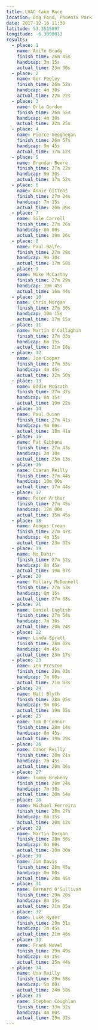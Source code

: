 ```yaml
---
title: LVAC Cake Race
location: Dog Pond, Phoenix Park
date: 2017-12-16 11:30
latitude: 53.3515897
longitude: -6.3090013
results:
  - place: 1
    name: Aoife Brady
    finish_time: 26m 45s
    handicap: 3m 15s
    actual_time: 23m 30s
  - place: 2
    name: Ger Feeley
    finish_time: 26m 52s
    handicap: 4m 30s
    actual_time: 22m 22s
  - place: 3
    name: Orla Gordon
    finish_time: 26m 55s
    handicap: 4m 30s
    actual_time: 22m 25s
  - place: 4
    name: Pierce Geoghegan
    finish_time: 26m 57s
    handicap: 9m 45s
    actual_time: 17m 12s
  - place: 5
    name: Brendan Beere
    finish_time: 27m 22s
    handicap: 9m 30s
    actual_time: 17m 52s
  - place: 6
    name: Annie Gittens
    finish_time: 27m 24s
    handicap: 7m 15s
    actual_time: 20m 09s
  - place: 7
    name: Sile Carroll
    finish_time: 27m 26s
    handicap: 8m 00s
    actual_time: 19m 26s
  - place: 8
    name: Paul Balfe
    finish_time: 27m 28s
    handicap: 9m 30s
    actual_time: 17m 58s
  - place: 9
    name: Mike McCarthy
    finish_time: 27m 29s
    handicap: 10m 45s
    actual_time: 16m 44s
  - place: 10
    name: Chris Morgan
    finish_time: 27m 30s
    handicap: 10m 15s
    actual_time: 17m 15s
  - place: 11
    name: Martin O'Callaghan
    finish_time: 27m 33s
    handicap: 6m 15s
    actual_time: 21m 18s
  - place: 12
    name: Joe Cooper
    finish_time: 27m 35s
    handicap: 4m 45s
    actual_time: 22m 50s
  - place: 13
    name: Eddie McGrath
    finish_time: 27m 37s
    handicap: 8m 15s
    actual_time: 19m 22s
  - place: 14
    name: Paul Quinn
    finish_time: 27m 41s
    handicap: 9m 00s
    actual_time: 18m 41s
  - place: 15
    name: Pat Gibbons
    finish_time: 27m 43s
    handicap: 2m 30s
    actual_time: 25m 13s
  - place: 16
    name: Ciaran Reilly
    finish_time: 27m 44s
    handicap: 10m 00s
    actual_time: 17m 44s
  - place: 17
    name: Peter Arthur
    finish_time: 27m 45s
    handicap: 12m 00s
    actual_time: 15m 45s
  - place: 18
    name: Aengus Crean
    finish_time: 27m 47s
    handicap: 4m 15s
    actual_time: 23m 32s
  - place: 19
    name: Mo Dahir
    finish_time: 27m 52s
    handicap: 8m 45s
    actual_time: 19m 07s
  - place: 20
    name: Hillary McDonnell
    finish_time: 27m 53s
    handicap: 0m 15s
    actual_time: 27m 38s
  - place: 21
    name: Daniel English
    finish_time: 27m 54s
    handicap: 7m 30s
    actual_time: 20m 24s
  - place: 22
    name: Linda Spratt
    finish_time: 28m 02s
    handicap: 4m 45s
    actual_time: 23m 17s
  - place: 23
    name: Jen Preston
    finish_time: 28m 03s
    handicap: 7m 00s
    actual_time: 21m 03s
  - place: 24
    name: Matt Blyth
    finish_time: 28m 05s
    handicap: 9m 00s
    actual_time: 19m 05s
  - place: 25
    name: Tom O'Connor
    finish_time: 28m 14s
    handicap: 8m 45s
    actual_time: 19m 29s
  - place: 26
    name: Conor Reilly
    finish_time: 28m 21s
    handicap: 7m 45s
    actual_time: 20m 36s
  - place: 27
    name: Tommy Breheny
    finish_time: 28m 24s
    handicap: 7m 30s
    actual_time: 20m 54s
  - place: 28
    name: Michael Ferreira
    finish_time: 28m 27s
    handicap: 8m 15s
    actual_time: 20m 12s
  - place: 29
    name: Martin Dorgan
    finish_time: 28m 30s
    handicap: 8m 00s
    actual_time: 20m 30s
  - place: 30
    name: Jim Davis
    finish_time: 28m 45s
    handicap: 0m 00s
    actual_time: 28m 45s
  - place: 31
    name: Bernard O'Sullivan
    finish_time: 29m 20s
    handicap: 8m 15s
    actual_time: 21m 05s
  - place: 32
    name: Luke Ryder
    finish_time: 29m 31s
    handicap: 7m 45s
    actual_time: 21m 46s
  - place: 33
    name: Frank Novel
    finish_time: 29m 49s
    handicap: 4m 15s
    actual_time: 25m 44s
  - place: 34
    name: Una Reilly
    finish_time: 29m 58s
    handicap: 5m 00s
    actual_time: 24m 58s
  - place: 35
    name: Stephen Coughlan
    finish_time: 33m 32s
    handicap: 4m 00s
    actual_time: 29m 32s
---
```

